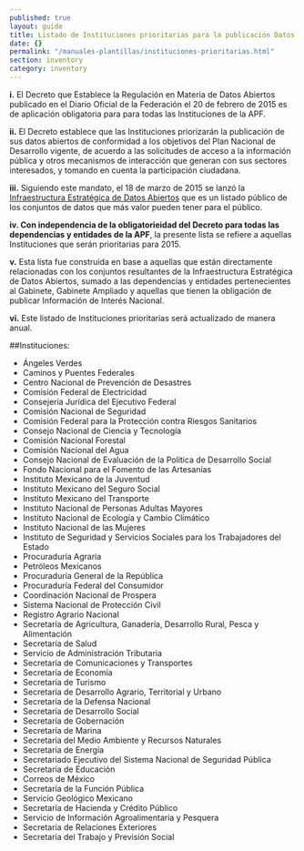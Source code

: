 ```yaml
---
published: true
layout: guide
title: Listado de Instituciones prioritarias para la publicación Datos Abiertos
date: {}
permalink: "/manuales-plantillas/instituciones-prioritarias.html"
section: inventory
category: inventory
---
```



**i.** El Decreto que Establece la Regulación en Materia de Datos Abiertos publicado en el Diario Oficial de la Federación el 20 de febrero de 2015 es de aplicación obligatoria para para todas las Instituciones de la APF.

**ii.** El Decreto establece que las Instituciones priorizarán la publicación de sus datos abiertos de conformidad a los objetivos del Plan Nacional de Desarrollo vigente, de acuerdo a las solicitudes de acceso a la información pública y otros mecanismos de interacción que generan con sus sectores interesados, y tomando en cuenta la participación ciudadana.

**iii.** Siguiendo este mandato, el 18 de marzo de 2015 se lanzó la [Infraestructura Estratégica de Datos Abiertos](http://www.gob.mx/consulta/docs/infraestructura-estrategica-de-datos-abiertos) que es un listado público de los conjuntos de datos que más valor pueden tener para el público.

**iv. Con independencia de la obligatorieidad del Decreto para todas las dependencias y entidades de la APF**, la presente lista se refiere a aquellas Instituciones que serán prioritarias para 2015.

**v.** Esta lista fue construida en base a aquellas que están directamente relacionadas con los conjuntos resultantes de la Infraestructura Estratégica de Datos Abiertos, sumado a las dependencias y entidades pertenecientes al Gabinete, Gabinete Ampliado y aquellas que tienen la obligación de publicar Información de Interés Nacional.

**vi.** Este listado de Instituciones prioritarias será actualizado de manera anual.

##Instituciones:

* Ángeles Verdes
* Caminos y Puentes Federales
* Centro Nacional de Prevención de Desastres
* Comisión Federal de Electricidad
* Consejería Jurídica del Ejecutivo Federal
* Comisión Nacional de Seguridad
* Comisión Federal para la Protección contra Riesgos Sanitarios
* Consejo Nacional de Ciencia y Tecnología
* Comisión Nacional Forestal
* Comisión Nacional del Agua
* Consejo Nacional de Evaluación de la Política de Desarrollo Social
* Fondo Nacional para el Fomento de las Artesanías
* Instituto Mexicano de la Juventud
* Instituto Mexicano del Seguro Social
* Instituto Mexicano del Transporte
* Instituto Nacional de Personas Adultas Mayores
* Instituto Nacional de Ecología y Cambio Climático
* Instituto Nacional de las Mujeres
* Instituto de Seguridad y Servicios Sociales para los Trabajadores del Estado
* Procuraduría Agraria
* Petróleos Mexicanos
* Procuraduría General de la República
* Procuraduría Federal del Consumidor
* Coordinación Nacional de Prospera
* Sistema Nacional de Protección Civil
* Registro Agrario Nacional
* Secretaría de Agricultura, Ganadería, Desarrollo Rural, Pesca y Alimentación
* Secretaría de Salud
* Servicio de Administración Tributaria
* Secretaría de Comunicaciones y Transportes
* Secretaría de Economía
* Secretaría de Turismo
* Secretaría de Desarrollo Agrario, Territorial y Urbano
* Secretaría de la Defensa Nacional
* Secretaría de Desarrollo Social
* Secretaría de Gobernación
* Secretaría de Marina
* Secretaría del Medio Ambiente y Recursos Naturales
* Secretaría de Energía
* Secretariado Ejecutivo del Sistema Nacional de Seguridad Pública
* Secretaría de Educación
* Correos de México
* Secretaría de la Función Pública
* Servicio Geológico Mexicano
* Secretaría de Hacienda y Crédito Público
* Servicio de Información Agroalimentaria y Pesquera
* Secretaría de Relaciones Exteriores
* Secretaría del Trabajo y Previsión Social
